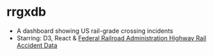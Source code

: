 # rrgxdb

- A dashboard showing US rail-grade crossing incidents
- Starring: D3, React & [Federal Railroad Administration Highway Rail Accident Data](https://safetydata.fra.dot.gov/)
